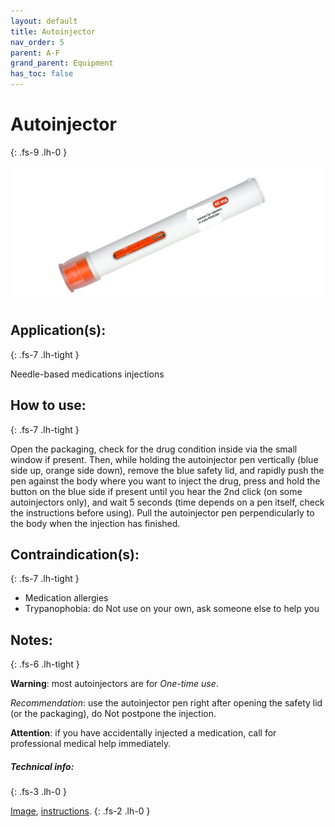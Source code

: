 ```yaml
---
layout: default
title: Autoinjector
nav_order: 5
parent: A-F
grand_parent: Equipment
has_toc: false
---
```


# Autoinjector
{: .fs-9 .lh-0 }

![IMAGE_ALT](https://raw.githubusercontent.com/yaBobJonez/FirstAid/master/assets/images/Equipment/A-F/Autoinjector.png)

## Application(s):
{: .fs-7 .lh-tight }

Needle-based medications injections

## How to use:
{: .fs-7 .lh-tight }

Open the packaging, check for the drug condition inside via the small window if present. Then, while holding the autoinjector pen vertically (blue side up, orange side down), remove the blue safety lid, and rapidly push the pen against the body where you want to inject the drug, press and hold the button on the blue side if present until you hear the 2nd click (on some autoinjectors only), and wait 5 seconds (time depends on a pen itself, check the instructions before using). Pull the autoinjector pen perpendicularly to the body when the injection has finished.

## Contraindication(s):
{: .fs-7 .lh-tight }

- Medication allergies
- Trypanophobia: do Not use on your own, ask someone else to help you

## Notes:
{: .fs-6 .lh-tight }

**Warning**: most autoinjectors are for *One-time use*.

*Recommendation*: use the autoinjector pen right after opening the safety lid (or the packaging), do Not postpone the injection.

**Attention**: if you have accidentally injected a medication, call for professional medical help immediately.


##### Technical info:
{: .fs-3 .lh-0 }

[Image](https://www.ypsomed.com/nl-NL/laatste-nieuws/laatste-nieuws-gegevens/first-market-entry-of-ypsomate-autoinjector-from-ypsomed.html), [instructions](https://www.youtube.com/watch?v=FXlqSuzzrws).
{: .fs-2 .lh-0 }